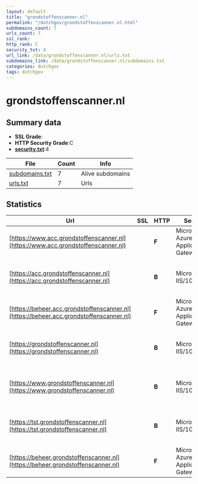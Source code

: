 ```yaml
---
layout: default
title: "grondstoffenscanner.nl"
permalink: "/dutchgov/grondstoffenscanner.nl.html"
subdomains_count: 7
urls_count: 7
ssl_rank: 
http_rank: C
security_txt: 4
url_link: /data/grondstoffenscanner.nl/urls.txt
subdomains_link: /data/grondstoffenscanner.nl/subdomains.txt
categories: dutchgov
tags: dutchgov
---
```



# grondstoffenscanner.nl
## Summary data


 - **SSL Grade**:
 - **HTTP Security Grade**:C
 - **[security.txt](https://www.digitaleoverheid.nl/nieuws/standaard-security-txt-nu-verplicht-voor-overheid/)**:4


| File       | Count | Info |
|------------|-------|------|
|[subdomains.txt](/DutchGovScope/data/grondstoffenscanner.nl/subdomains.txt)|7|Alive subdomains|
|[urls.txt](/DutchGovScope/data/grondstoffenscanner.nl/urls.txt)|7|Urls|


## Statistics


| Url | SSL | HTTP | Server | Cookie | HSTS | CORS | CTO | CSP | XFO | XXP | RP |FP| Tech |Title |
|--------|-------|-------|------|------|------|------|------|------|------|------|------|------|------|------|
|[https://www.acc.grondstoffenscanner.nl](https://www.acc.grondstoffenscanner.nl)| | **F**|Microsoft-Azure-Application-Gateway/v2| | | | | | | | :white_check_mark: | ||404 Not Found|
|[https://acc.grondstoffenscanner.nl](https://acc.grondstoffenscanner.nl)| | **B**|Microsoft-IIS/10.0|:white_check_mark: |:white_check_mark: | | |:warning: | | :white_check_mark: | :white_check_mark: | |Azure HSTS IIS:10.0 Windows Server|Grondstoffenscan...|
|[https://beheer.acc.grondstoffenscanner.nl](https://beheer.acc.grondstoffenscanner.nl)| | **F**|Microsoft-Azure-Application-Gateway/v2| | | | | | | | :white_check_mark: | ||404 Not Found|
|[https://grondstoffenscanner.nl](https://grondstoffenscanner.nl)| | **B**|Microsoft-IIS/10.0|:white_check_mark: |:white_check_mark: | | |:warning: | | :white_check_mark: | :white_check_mark: | |Azure HSTS IIS:10.0 Windows Server|Grondstoffenscan...|
|[https://www.grondstoffenscanner.nl](https://www.grondstoffenscanner.nl)| | **B**|Microsoft-IIS/10.0|:white_check_mark: |:white_check_mark: | | |:warning: | | :white_check_mark: | :white_check_mark: | |Azure HSTS IIS:10.0 Windows Server|Grondstoffenscan...|
|[https://tst.grondstoffenscanner.nl](https://tst.grondstoffenscanner.nl)| | **B**|Microsoft-IIS/10.0|:white_check_mark: |:white_check_mark: | | |:warning: | | :white_check_mark: | :white_check_mark: | |Azure HSTS IIS:10.0 Windows Server|Grondstoffenscan...|
|[https://beheer.grondstoffenscanner.nl](https://beheer.grondstoffenscanner.nl)| | **F**|Microsoft-Azure-Application-Gateway/v2| | | | | | | | :white_check_mark: | ||404 Not Found|


